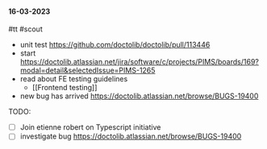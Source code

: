 #### 16-03-2023
#tt #scout

- unit test https://github.com/doctolib/doctolib/pull/113446
- start https://doctolib.atlassian.net/jira/software/c/projects/PIMS/boards/169?modal=detail&selectedIssue=PIMS-1265
- read about FE testing guidelines 
	- [[Frontend testing]]
- new bug has arrived https://doctolib.atlassian.net/browse/BUGS-19400

TODO:
- [ ] Join etienne robert on Typescript initiative 
- [ ] investigate bug https://doctolib.atlassian.net/browse/BUGS-19400